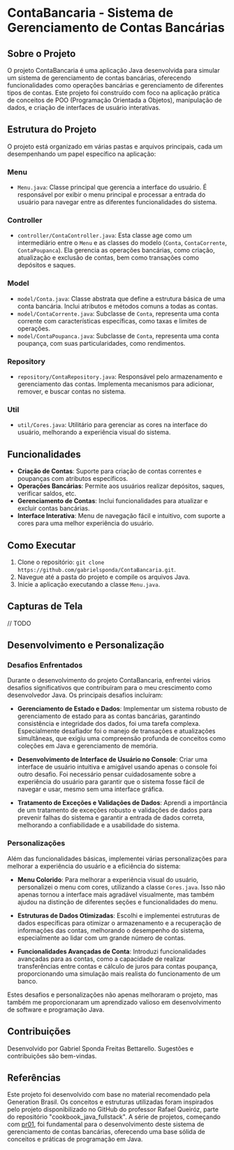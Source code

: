 # ContaBancaria - Sistema de Gerenciamento de Contas Bancárias

## Sobre o Projeto
O projeto ContaBancaria é uma aplicação Java desenvolvida para simular um sistema de gerenciamento de contas bancárias, oferecendo funcionalidades como operações bancárias e gerenciamento de diferentes tipos de contas. Este projeto foi construído com foco na aplicação prática de conceitos de POO (Programação Orientada a Objetos), manipulação de dados, e criação de interfaces de usuário interativas.

## Estrutura do Projeto
O projeto está organizado em várias pastas e arquivos principais, cada um desempenhando um papel específico na aplicação:

### Menu
- `Menu.java`: Classe principal que gerencia a interface do usuário. É responsável por exibir o menu principal e processar a entrada do usuário para navegar entre as diferentes funcionalidades do sistema.

### Controller
- `controller/ContaController.java`: Esta classe age como um intermediário entre o `Menu` e as classes do modelo (`Conta`, `ContaCorrente`, `ContaPoupanca`). Ela gerencia as operações bancárias, como criação, atualização e exclusão de contas, bem como transações como depósitos e saques.

### Model
- `model/Conta.java`: Classe abstrata que define a estrutura básica de uma conta bancária. Inclui atributos e métodos comuns a todas as contas.
- `model/ContaCorrente.java`: Subclasse de `Conta`, representa uma conta corrente com características específicas, como taxas e limites de operações.
- `model/ContaPoupanca.java`: Subclasse de `Conta`, representa uma conta poupança, com suas particularidades, como rendimentos.

### Repository
- `repository/ContaRepository.java`: Responsável pelo armazenamento e gerenciamento das contas. Implementa mecanismos para adicionar, remover, e buscar contas no sistema.

### Util
- `util/Cores.java`: Utilitário para gerenciar as cores na interface do usuário, melhorando a experiência visual do sistema.

## Funcionalidades
- **Criação de Contas**: Suporte para criação de contas correntes e poupanças com atributos específicos.
- **Operações Bancárias**: Permite aos usuários realizar depósitos, saques, verificar saldos, etc.
- **Gerenciamento de Contas**: Inclui funcionalidades para atualizar e excluir contas bancárias.
- **Interface Interativa**: Menu de navegação fácil e intuitivo, com suporte a cores para uma melhor experiência do usuário.

## Como Executar
1. Clone o repositório: `git clone https://github.com/gabrielsponda/ContaBancaria.git`.
2. Navegue até a pasta do projeto e compile os arquivos Java.
3. Inicie a aplicação executando a classe `Menu.java`.

## Capturas de Tela
// TODO

## Desenvolvimento e Personalização

### Desafios Enfrentados
Durante o desenvolvimento do projeto ContaBancaria, enfrentei vários desafios significativos que contribuíram para o meu crescimento como desenvolvedor Java. Os principais desafios incluíram:

- **Gerenciamento de Estado e Dados**: Implementar um sistema robusto de gerenciamento de estado para as contas bancárias, garantindo consistência e integridade dos dados, foi uma tarefa complexa. Especialmente desafiador foi o manejo de transações e atualizações simultâneas, que exigiu uma compreensão profunda de conceitos como coleções em Java e gerenciamento de memória.

- **Desenvolvimento de Interface de Usuário no Console**: Criar uma interface de usuário intuitiva e amigável usando apenas o console foi outro desafio. Foi necessário pensar cuidadosamente sobre a experiência do usuário para garantir que o sistema fosse fácil de navegar e usar, mesmo sem uma interface gráfica.

- **Tratamento de Exceções e Validações de Dados**: Aprendi a importância de um tratamento de exceções robusto e validações de dados para prevenir falhas do sistema e garantir a entrada de dados correta, melhorando a confiabilidade e a usabilidade do sistema.

### Personalizações
Além das funcionalidades básicas, implementei várias personalizações para melhorar a experiência do usuário e a eficiência do sistema:

- **Menu Colorido**: Para melhorar a experiência visual do usuário, personalizei o menu com cores, utilizando a classe `Cores.java`. Isso não apenas tornou a interface mais agradável visualmente, mas também ajudou na distinção de diferentes seções e funcionalidades do menu.

- **Estruturas de Dados Otimizadas**: Escolhi e implementei estruturas de dados específicas para otimizar o armazenamento e a recuperação de informações das contas, melhorando o desempenho do sistema, especialmente ao lidar com um grande número de contas.

- **Funcionalidades Avançadas de Conta**: Introduzi funcionalidades avançadas para as contas, como a capacidade de realizar transferências entre contas e cálculo de juros para contas poupança, proporcionando uma simulação mais realista do funcionamento de um banco.

Estes desafios e personalizações não apenas melhoraram o projeto, mas também me proporcionaram um aprendizado valioso em desenvolvimento de software e programação Java.

## Contribuições
Desenvolvido por Gabriel Sponda Freitas Bettarello. Sugestões e contribuições são bem-vindas.

## Referências
Este projeto foi desenvolvido com base no material recomendado pela Generation Brasil. Os conceitos e estruturas utilizadas foram inspirados pelo projeto disponibilizado no GitHub do professor Rafael Queiróz, parte do repositório "cookbook_java_fullstack". A série de projetos, começando com [pr01](https://github.com/conteudoGeneration/cookbook_java_fullstack/blob/main/01_java/pr01.md), foi fundamental para o desenvolvimento deste sistema de gerenciamento de contas bancárias, oferecendo uma base sólida de conceitos e práticas de programação em Java.
